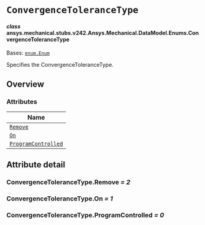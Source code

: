 # `ConvergenceToleranceType`



#### *class* ansys.mechanical.stubs.v242.Ansys.Mechanical.DataModel.Enums.ConvergenceToleranceType

Bases: [`enum.Enum`](https://docs.python.org/3/library/enum.html#enum.Enum)

Specifies the ConvergenceToleranceType.

<!-- !! processed by numpydoc !! -->

<a id="overview"></a>

## Overview

### Attributes

| Name |
| -------------------------------------------------------------------- |
| [`Remove`](#ConvergenceToleranceType.Remove) |
| [`On`](#ConvergenceToleranceType.On) |
| [`ProgramControlled`](#ConvergenceToleranceType.ProgramControlled) |

<a id="attribute-detail"></a>

## Attribute detail

<a id="ConvergenceToleranceType.Remove"></a>

### ConvergenceToleranceType.Remove *= 2*

<a id="ConvergenceToleranceType.On"></a>

### ConvergenceToleranceType.On *= 1*

<a id="ConvergenceToleranceType.ProgramControlled"></a>

### ConvergenceToleranceType.ProgramControlled *= 0*


